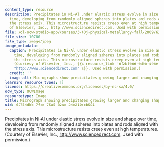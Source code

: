 ```yaml
---
content_type: resource
description: Precipitates in Ni-Al under elastic stress evolve in size and shape over
  time, developing from randomly aligned spheres into plates and rods aligned with
  the stress axis. This microstructure resists creep even at high temperatures. (Courtesy
  of Elsevier, Inc., http://www.sciencedirect.com. Used with permission.)
file: /ol-ocw-studio-app/courses/3-40j-physical-metallurgy-fall-2009/62754dbb7fce75a532ac24e210ccb581_3-40jf09-th.jpg
file_size: 10780
file_type: image/jpeg
image_metadata:
  caption: Precipitates in Ni-Al under elastic stress evolve in size and shape over
    time, developing from randomly aligned spheres into plates and rods aligned with
    the stress axis. This microstructure resists creep even at high temperatures.
    (Courtesy of Elsevier, Inc., {{% resource_link "6f2bf066-0d00-496e-8e85-dee011d43545"
    "http://www.sciencedirect.com" %}}. Used with permission.)
  credit: ''
  image-alt: Micrographs show precipitates growing larger and changing shape.
learning_resource_types: []
license: https://creativecommons.org/licenses/by-nc-sa/4.0/
ocw_type: OCWImage
resourcetype: Image
title: Micrograph showing precipitates growing larger and changing shape
uid: 62754dbb-7fce-75a5-32ac-24e210ccb581
---
```

Precipitates in Ni-Al under elastic stress evolve in size and shape over time, developing from randomly aligned spheres into plates and rods aligned with the stress axis. This microstructure resists creep even at high temperatures. (Courtesy of Elsevier, Inc., http://www.sciencedirect.com. Used with permission.)